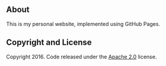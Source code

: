 ## About
This is my personal website, implemented using GitHub Pages.

## Copyright and License

Copyright 2016. Code released under the [Apache 2.0](https://github.com/IronSummitMedia/startbootstrap-grayscale/blob/gh-pages/LICENSE) license.
